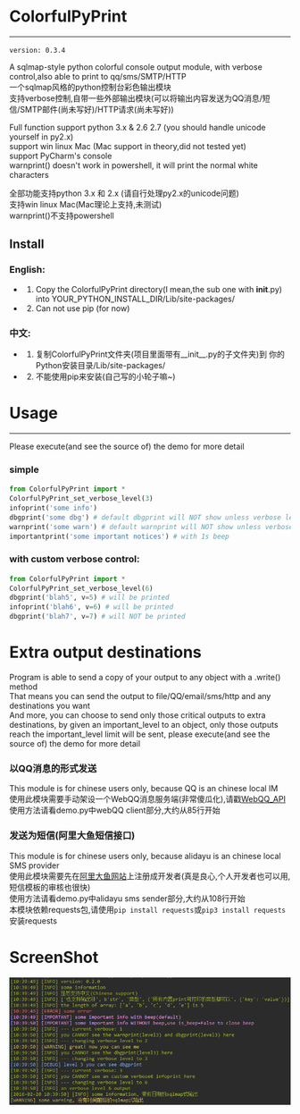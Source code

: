 # ColorfulPyPrint
---
`version: 0.3.4`  
  
A sqlmap-style python colorful console output module, with verbose control,also able to print to qq/sms/SMTP/HTTP  
一个sqlmap风格的python控制台彩色输出模块  
支持verbose控制,自带一些外部输出模块(可以将输出内容发送为QQ消息/短信/SMTP邮件(尚未写好)/HTTP请求(尚未写好))  

Full function support python 3.x & 2.6 2.7 (you should handle unicode yourself in py2.x)  
support win linux Mac (Mac support in theory,did not tested yet)  
support PyCharm's console  
warnprint() doesn't work in powershell, it will print the normal white characters  

全部功能支持python 3.x 和 2.x (请自行处理py2.x的unicode问题)  
支持win linux Mac(Mac理论上支持,未测试)  
warnprint()不支持powershell  

Install
---
### English:  
 - 1. Copy the ColorfulPyPrint directory(I mean,the sub one with __init__.py) into YOUR_PYTHON_INSTALL_DIR/Lib/site-packages/  
 - 2. Can not use pip (for now)
    
### 中文:  
 - 1. 复制ColorfulPyPrint文件夹(项目里面带有__init__.py的子文件夹)到 你的Python安装目录/Lib/site-packages/  
 - 2. 不能使用pip来安装(自己写的小轮子嘛~)  

# Usage
---
Please execute(and see the source of) the demo for more detail  

### simple
```python
from ColorfulPyPrint import *
ColorfulPyPrint_set_verbose_level(3)  
infoprint('some info')  
dbgprint('some dbg') # default dbgprint will NOT show unless verbose level >=3  
warnprint('some warn') # default warnprint will NOT show unless verbose level >=2  
importantprint('some important notices') # with 1s beep  
```
  
### with custom verbose control:  
```python
from ColorfulPyPrint import *
ColorfulPyPrint_set_verbose_level(6)  
dbgprint('blah5', v=5) # will be printed
infoprint('blah6', v=6) # will be printed
dbgprint('blah7', v=7) # will NOT be printed
```  
 

# Extra output destinations
Program is able to send a copy of your output to any object with a .write() method  
That means you can send the output to file/QQ/email/sms/http and any destinations you want  
And more, you can choose to send only those critical outputs to extra destinations,
by given an important_level to an object, only those outputs reach the important_level limit will be sent,
please execute(and see the source of) the demo for more detail  

### 以QQ消息的形式发送
This module is for chinese users only, because QQ is an chinese local IM  
使用此模块需要手动架设一个WebQQ消息服务端(非常傻瓜化),请戳[WebQQ_API](https://github.com/Aploium/WebQQ_API)  
使用方法请看demo.py中webQQ client部分,大约从85行开始  
  
  
### 发送为短信(阿里大鱼短信接口)
This module is for chinese users only, because alidayu is an chinese local SMS provider  
使用此模块需要先在[阿里大鱼网站](http://www.alidayu.com)上注册成开发者(真是良心,个人开发者也可以用,短信模板的审核也很快)  
使用方法请看demo.py中alidayu sms sender部分,大约从108行开始  
本模块依赖requests包,请使用`pip install requests`或`pip3 install requests`安装requests  


# ScreenShot 
![image](https://raw.githubusercontent.com/Aploium/ColorfulPyPrint/master/demo.png)
